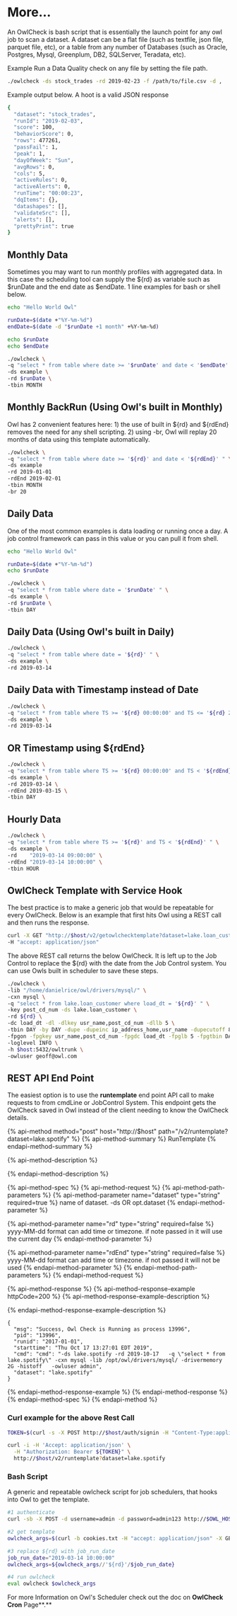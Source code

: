 # More...

An OwlCheck is bash script that is essentially the launch point for any owl job to scan a dataset. A dataset can be a flat file \(such as textfile, json file, parquet file, etc\), or a table from any number of Databases \(such as Oracle, Postgres, Mysql, Greenplum, DB2, SQLServer, Teradata, etc\).

Example Run a Data Quality check on any file by setting the file path.

```bash
./owlcheck -ds stock_trades -rd 2019-02-23 -f /path/to/file.csv -d ,
```

Example output below. A hoot is a valid JSON response

```bash
{
  "dataset": "stock_trades",
  "runId": "2019-02-03",
  "score": 100,
  "behaviorScore": 0,
  "rows": 477261,
  "passFail": 1,
  "peak": 1,
  "dayOfWeek": "Sun",
  "avgRows": 0,
  "cols": 5,
  "activeRules": 0,
  "activeAlerts": 0,
  "runTime": "00:00:23",
  "dqItems": {},
  "datashapes": [],
  "validateSrc": [],
  "alerts": [],
  "prettyPrint": true
}
```

## Monthly Data

Sometimes you may want to run monthly profiles with aggregated data. In this case the scheduling tool can supply the ${rd} as variable such as $runDate and the end date as $endDate. 1 line examples for bash or shell below.

```bash
echo "Hello World Owl"

runDate=$(date +"%Y-%m-%d")
endDate=$(date -d "$runDate +1 month" +%Y-%m-%d)

echo $runDate
echo $endDate

./owlcheck \
-q "select * from table where date >= '$runDate' and date < '$endDate' " \
-ds example \
-rd $runDate \
-tbin MONTH
```

## Monthly BackRun \(Using Owl's built in Monthly\)

Owl has 2 convenient features here: 1\) the use of built in ${rd} and ${rdEnd} removes the need for any shell scripting. 2\) using -br, Owl will replay 20 months of data using this template automatically.

```bash
./owlcheck \
-q "select * from table where date >= '${rd}' and date < '${rdEnd}' " \
-ds example
-rd 2019-01-01
-rdEnd 2019-02-01
-tbin MONTH
-br 20
```

## Daily Data

One of the most common examples is data loading or running once a day. A job control framework can pass in this value or you can pull it from shell.

```bash
echo "Hello World Owl"

runDate=$(date +"%Y-%m-%d")
echo $runDate

./owlcheck \
-q "select * from table where date = '$runDate' " \
-ds example \
-rd $runDate \
-tbin DAY
```

## Daily Data \(Using Owl's built in Daily\)

```bash
./owlcheck \
-q "select * from table where date = '${rd}' " \
-ds example \
-rd 2019-03-14
```

## Daily Data with Timestamp instead of Date

```bash
./owlcheck \
-q "select * from table where TS >= '${rd} 00:00:00' and TS <= '${rd} 23:59:59' " \
-ds example \
-rd 2019-03-14
```

## OR Timestamp using ${rdEnd}

```bash
./owlcheck \
-q "select * from table where TS >= '${rd} 00:00:00' and TS < '${rdEnd} 00:00:00' " \
-ds example \
-rd 2019-03-14 \
-rdEnd 2019-03-15 \
-tbin DAY
```

## Hourly Data

```bash
./owlcheck \
-q "select * from table where TS >= '${rd}' and TS < '${rdEnd}' " \
-ds example \
-rd    "2019-03-14 09:00:00" \
-rdEnd "2019-03-14 10:00:00" \
-tbin HOUR
```

## OwlCheck Template with Service Hook

The best practice is to make a generic job that would be repeatable for every OwlCheck. Below is an example that first hits Owl using a REST call and then runs the response.

```bash
curl -X GET "http://$host/v2/getowlchecktemplate?dataset=lake.loan_customer" \
-H "accept: application/json"
```

The above REST call returns the below OwlCheck. It is left up to the Job Control to replace the ${rd} with the date from the Job Control system. You can use Owls built in scheduler to save these steps.

```bash
./owlcheck \
-lib "/home/danielrice/owl/drivers/mysql/" \
-cxn mysql \
-q "select * from lake.loan_customer where load_dt = '${rd}' " \
-key post_cd_num -ds lake.loan_customer \
-rd ${rd} \
-dc load_dt -dl -dlkey usr_name,post_cd_num -dllb 5 \
-tbin DAY -by DAY -dupe -dupeinc ip_address_home,usr_name -dupecutoff 85 \
-fpgon -fpgkey usr_name,post_cd_num -fpgdc load_dt -fpglb 5 -fpgtbin DAY \
-loglevel INFO \
-h $host:5432/owltrunk \
-owluser geoff@owl.com
```

## REST API End Point

The easiest option is to use the **runtemplate** end point API call to make requests to from cmdLine or JobControl System.  This endpoint gets the OwlCheck saved in Owl instead of the client needing to know the OwlCheck details.

{% api-method method="post" host="http://$host" path="/v2/runtemplate?dataset=lake.spotify" %}
{% api-method-summary %}
RunTemplate
{% endapi-method-summary %}

{% api-method-description %}

{% endapi-method-description %}

{% api-method-spec %}
{% api-method-request %}
{% api-method-path-parameters %}
{% api-method-parameter name="dataset" type="string" required=true %}
name of dataset.    -ds OR opt.dataset
{% endapi-method-parameter %}

{% api-method-parameter name="rd" type="string" required=false %}
yyyy-MM-dd format can add time or timezone.  if note passed in it will use the current day
{% endapi-method-parameter %}

{% api-method-parameter name="rdEnd" type="string" required=false %}
yyyy-MM-dd format can add time or timezone.  if not passed it will not be used
{% endapi-method-parameter %}
{% endapi-method-path-parameters %}
{% endapi-method-request %}

{% api-method-response %}
{% api-method-response-example httpCode=200 %}
{% api-method-response-example-description %}

{% endapi-method-response-example-description %}

```
{
  "msg": "Success, Owl Check is Running as process 13996",
  "pid": "13996",
  "runid": "2017-01-01",
  "starttime": "Thu Oct 17 13:27:01 EDT 2019",
  "cmd": "cmd": "-ds lake.spotify -rd 2019-10-17   -q \"select * from lake.spotify\" -cxn mysql -lib /opt/owl/drivers/mysql/ -drivermemory 2G -histoff   -owluser admin",
  "dataset": "lake.spotify"
}
```
{% endapi-method-response-example %}
{% endapi-method-response %}
{% endapi-method-spec %}
{% endapi-method %}

### Curl example for the above Rest Call

```bash
TOKEN=$(curl -s -X POST http://$host/auth/signin -H "Content-Type:application/json" -d "{\"username\":\"$username\", \"password\":\"$password\"}" | jq -r '.token')

curl -i -H 'Accept: application/json' \
  -H "Authorization: Bearer ${TOKEN}" \
  http://$host/v2/runtemplate?dataset=lake.spotify
```

### Bash Script 

A generic and repeatable owlcheck script for job schedulers, that hooks into Owl to get the template.

```bash
#1 authenticate
curl -sb -X POST -d username=admin -d password=admin123 http://$OWL_HOST/login -c cookies.txt

#2 get template
owlcheck_args=$(curl -b cookies.txt -H "accept: application/json" -X GET http://$OWL_HOST/v2/getowlcheckcmdlinebydataset\?dataset=insurance | sed 's/.*\[\(.*\)\]/\1/' | sed -e "s/^\"//" -e "s/\"$//"  | sed 's/\\\"\(.*\)\\\"/\x27\1\x27/')

#3 replace ${rd} with job_run_date
job_run_date="2019-03-14 10:00:00"
owlcheck_args=${owlcheck_args//'${rd}'/$job_run_date}

#4 run owlcheck
eval owlcheck $owlcheck_args
```

For more Information on Owl's Scheduler check out the doc on **OwlCheck Cron** Page**.**

